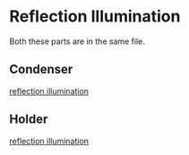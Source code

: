 # Reflection Illumination

[reflection illumination]: ./reflection_illuminator_LED_star.stl

Both these parts are in the same file.

## Condenser

[reflection illumination]

## Holder

[reflection illumination]